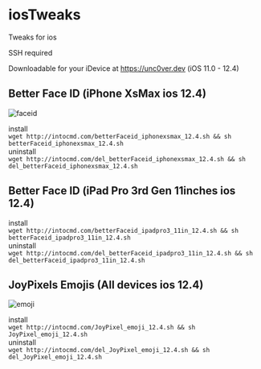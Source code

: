 # iosTweaks
Tweaks for ios

SSH required

Downloadable for your iDevice at https://unc0ver.dev (iOS 11.0 - 12.4)


## Better Face ID (iPhone XsMax ios 12.4)

![faceid](https://user-images.githubusercontent.com/39605206/64247674-33d4b280-cec4-11e9-9e70-2395fa2a48ac.gif)

install<br/>
```wget http://intocmd.com/betterFaceid_iphonexsmax_12.4.sh && sh betterFaceid_iphonexsmax_12.4.sh```<br/>
uninstall<br/>
```wget http://intocmd.com/del_betterFaceid_iphonexsmax_12.4.sh && sh del_betterFaceid_iphonexsmax_12.4.sh```

## Better Face ID (iPad Pro 3rd Gen 11inches ios 12.4)
install<br/>
```wget http://intocmd.com/betterFaceid_ipadpro3_11in_12.4.sh && sh betterFaceid_ipadpro3_11in_12.4.sh```<br/>
uninstall<br/>
```wget http://intocmd.com/del_betterFaceid_ipadpro3_11in_12.4.sh && sh del_betterFaceid_ipadpro3_11in_12.4.sh```

## JoyPixels Emojis (All devices ios 12.4)

![emoji](https://user-images.githubusercontent.com/39605206/64247829-857d3d00-cec4-11e9-9437-460a8ec7437c.PNG)

install<br/>
```wget http://intocmd.com/JoyPixel_emoji_12.4.sh && sh JoyPixel_emoji_12.4.sh```<br/>
uninstall<br/>
```wget http://intocmd.com/del_JoyPixel_emoji_12.4.sh && sh del_JoyPixel_emoji_12.4.sh```
